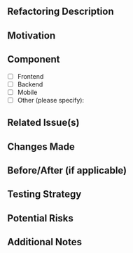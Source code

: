 ## Refactoring Description
<!-- Describe the changes made in this refactoring -->

## Motivation
<!-- Explain why this refactoring was necessary -->

## Component
<!-- Mark the appropriate component(s) with an [x] -->
- [ ] Frontend
- [ ] Backend
- [ ] Mobile
- [ ] Other (please specify):

## Related Issue(s)
<!-- Link related issues using # syntax -->
<!-- Example: Addresses #123 -->

## Changes Made
<!-- Summarize the key changes that were made -->

## Before/After (if applicable)
<!-- Code snippets, screenshots, or performance metrics comparing before and after -->

## Testing Strategy
<!-- Describe how you tested the changes to ensure they don't break functionality -->

## Potential Risks
<!-- Highlight any areas that might need extra attention during review -->

## Additional Notes
<!-- Any other information that might be helpful for reviewers -->